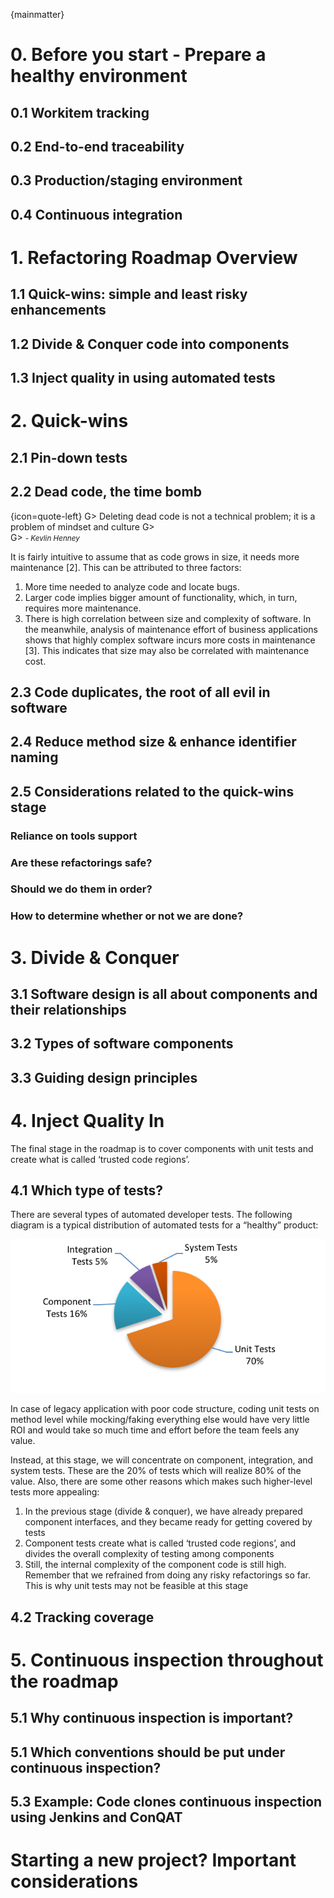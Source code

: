 
{mainmatter}

# 0. Before you start - Prepare a healthy environment

## 0.1 Workitem tracking

## 0.2 End-to-end traceability

## 0.3 Production/staging environment

## 0.4 Continuous integration

# 1. Refactoring Roadmap Overview

## 1.1 Quick-wins: simple and least risky enhancements

## 1.2 Divide & Conquer code into components

## 1.3 Inject quality in using automated tests

# 2. Quick-wins

## 2.1 Pin-down tests

## 2.2 Dead code, the time bomb

{icon=quote-left}
G> Deleting dead code is not a technical problem; it is a problem of mindset and culture
G> <br>
G> <small><i>\- Kevlin Henney</i></small>

It is fairly intuitive to assume that as code grows in size, it needs more maintenance [2]. This can be attributed to three factors:

1. More time needed to analyze code and locate bugs.
2. Larger code implies bigger amount of functionality, which, in turn, requires more maintenance.
3. There is high correlation between size and complexity of software. In the meanwhile, analysis of maintenance effort of business applications shows that highly complex software incurs more costs in maintenance [3]. This indicates that size may also be correlated with maintenance cost.

## 2.3 Code duplicates, the root of all evil in software

## 2.4 Reduce method size & enhance identifier naming

## 2.5 Considerations related to the quick-wins stage

### Reliance on tools support

### Are these refactorings safe?

### Should we do them in order?

### How to determine whether or not we are done?

# 3. Divide & Conquer

## 3.1 Software design is all about components and their relationships

## 3.2 Types of software components

## 3.3 Guiding design principles

# 4. Inject Quality In

The final stage in the roadmap is to cover components with unit tests and create what is called ‘trusted code regions’.

## 4.1 Which type of tests?

There are several types of automated developer tests. The following diagram is a typical distribution of automated tests for a “healthy” product:

![Distribution of automated tests](images/test_types.png)

In case of legacy application with poor code structure, coding unit tests on method level while mocking/faking everything else would have very little ROI and would take so much time and effort before the team feels any value.

Instead, at this stage, we will concentrate on component, integration, and system tests. These are the 20% of tests which will realize 80% of the value. Also, there are some other reasons which makes such higher-level tests more appealing:

1. In the previous stage (divide & conquer), we have already prepared component interfaces, and they became ready for getting covered by tests
2. Component tests create what is called ‘trusted code regions’, and divides the overall complexity of testing among components
3. Still, the internal complexity of the component code is still high. Remember that we refrained from doing any risky refactorings so far. This is why unit tests may not be feasible at this stage

## 4.2 Tracking coverage

# 5. Continuous inspection throughout the roadmap

## 5.1 Why continuous inspection is important?

## 5.1 Which conventions should be put under continuous inspection?

## 5.3 Example: Code clones continuous inspection using Jenkins and ConQAT

# Starting a new project? Important considerations
